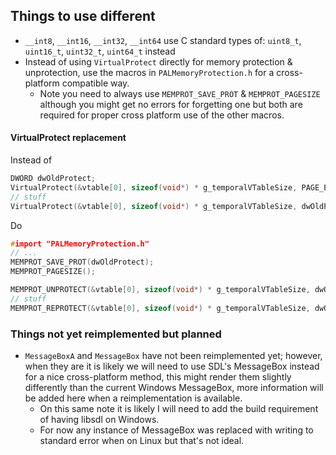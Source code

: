  
## Things to use different
 
 - `__int8`, `__int16`, `__int32`, `__int64` use C standard types of: `uint8_t`, `uint16_t`, `uint32_t`, `uint64_t` instead
 - Instead of using `VirtualProtect` directly for memory protection & unprotection, use the macros in `PALMemoryProtection.h` for a cross-platform compatible way.
   - Note you need to always use `MEMPROT_SAVE_PROT` & `MEMPROT_PAGESIZE` although you might get no errors for forgetting one but both are required for proper cross platform use of the other macros.
   
#### VirtualProtect replacement
Instead of
```c
DWORD dwOldProtect;
VirtualProtect(&vtable[0], sizeof(void*) * g_temporalVTableSize, PAGE_EXECUTE_READWRITE, &dwOldProtect);
// stuff
VirtualProtect(&vtable[0], sizeof(void*) * g_temporalVTableSize, dwOldProtect, &dwOldProtect);
```
Do
```c
#import "PALMemoryProtection.h"
// ...
MEMPROT_SAVE_PROT(dwOldProtect);
MEMPROT_PAGESIZE();

MEMPROT_UNPROTECT(&vtable[0], sizeof(void*) * g_temporalVTableSize, dwOldProtect);
// stuff
MEMPROT_REPROTECT(&vtable[0], sizeof(void*) * g_temporalVTableSize, dwOldProtect);
```
   
### Things not yet reimplemented but planned

 - `MessageBoxA` and `MessageBox` have not been reimplemented yet; however, when they are it is likely we will need to use SDL's MessageBox instead for a nice cross-platform method, this might render them slightly differently than the current Windows MessageBox, more information will be added here when a reimplementation is available.
   - On this same note it is likely I will need to add the build requirement of having libsdl on Windows.
   - For now any instance of MessageBox was replaced with writing to standard error when on Linux but that's not ideal.
